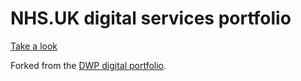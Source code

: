 # NHS.UK digital services portfolio

[Take a look](http://nhs-digital-services.herokuapp.com/)

Forked from the [DWP digital portfolio](https://github.com/dwpdigitaltech/dwp-portfolio).
